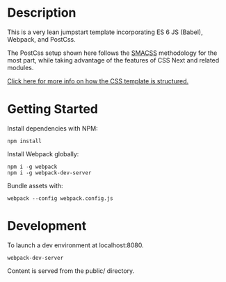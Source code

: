 # Description

This is a very lean jumpstart template incorporating ES 6 JS (Babel), Webpack, and PostCss. 

The PostCss setup shown here follows the [SMACSS](https://smacss.com/book/) methodology for the most part, while taking 
advantage of the features of CSS Next and related modules.

[Click here for more info on how the CSS template is structured.](https://github.com/IsaacBell/Webpack-Postcss-Framework/blob/master/src/styles/app.css) 

# Getting Started

Install dependencies with NPM:

```
npm install 
```  

Install Webpack globally:

```
npm i -g webpack
npm i -g webpack-dev-server
```

Bundle assets with:

```
webpack --config webpack.config.js
```

# Development
To launch a dev environment at localhost:8080. 

```
webpack-dev-server
```

Content is served from the public/ directory.
